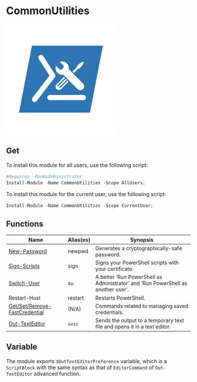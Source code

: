 # CommonUtilities

![](logo.png)

## Get

To install this module for all users, use the following script:

```PowerShell
#Requires -RunAsAdministrator
Install-Module -Name CommonUtilities -Scope AllUsers;
```

To install this module for the current user, use the following script:

```PowerShell
Install-Module -Name CommonUtilities -Scope CurrentUser;
```

## Functions

| Name | Alias(es) | Synopsis |
| --- | --- | --- |
| [New-Password](New-Password.md) | newpwd | Generates a cryptographically-safe password. |
| [Sign-Scripts](Sign-Scripts.md) | sign | Signs your PowerShell scripts with your certificate. |
| [Switch-User](Switch-User.md) | su | A better ‘Run PowerShell as Administrator’ and ‘Run PowerShell as another user’. |
| Restart-Host | restart | Restarts PowerShell. |
| [Get/Set/Remove-FastCredential](FastCredential.md) | (N/A) | Commands related to managing saved credentials. |
| [Out-TextEditor](Out-TextEditor.md) | `ovsc` | Sends the output to a temporary text file and opens it in a text editor. |

## Variable

The module exports `$OutTextEditorPreference` variable, which is a `ScriptBlock` with the same syntax as that of `EditorCommand` of `Out-TextEditor` advanced function.

